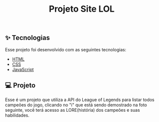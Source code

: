 <h1 align="center">Projeto Site LOL</h1>

<br>

## ✨ Tecnologias

Esse projeto foi desenvolvido com as seguintes tecnologias:

- [HTML](https://developer.mozilla.org/pt-BR/docs/Web/HTML)
- [CSS](https://developer.mozilla.org/pt-BR/docs/Web/CSS)
- [JavaScript](https://developer.mozilla.org/pt-BR/docs/Web/JavaScript)

## 💻 Projeto

Esse é um projeto que utiliza a API do League of Legends para listar todos campeões do jogo, clicando no "i" que está sendo demostrado na foto seguinte, você terá acesso as LORE(história) dos campeões e suas habilidades.
